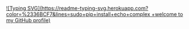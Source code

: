 [![Typing SVG](https://readme-typing-svg.herokuapp.com?color=%2336BCF7&lines=sudo+pip+install+echo+complex  +welcome to my GitHub profile)](https://git.io/typing-svg)

